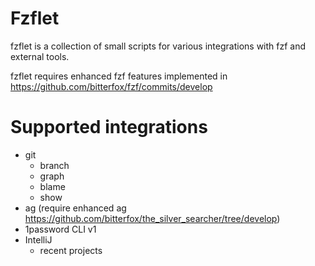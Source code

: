 # Fzflet

fzflet is a collection of small scripts for various integrations with fzf and external tools.

fzflet requires enhanced fzf features implemented in https://github.com/bitterfox/fzf/commits/develop

# Supported integrations
- git
  - branch
  - graph
  - blame
  - show
- ag (require enhanced ag https://github.com/bitterfox/the_silver_searcher/tree/develop)
- 1password CLI v1
- IntelliJ
  - recent projects
